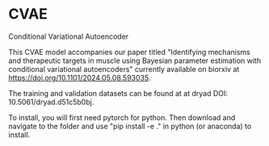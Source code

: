 # CVAE
 Conditional Variational Autoencoder


This CVAE model accompanies our paper titled "Identifying mechanisms and therapeutic targets in muscle using Bayesian parameter estimation with conditional variational autoencoders" currently available on biorxiv at https://doi.org/10.1101/2024.05.08.593035.

The training and validation datasets can be found at at dryad DOI: 10.5061/dryad.d51c5b0bj.

To install, you will first need pytorch for python. Then download and navigate to the folder and use "pip install -e ." in python (or anaconda) to install. 


